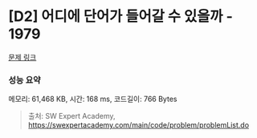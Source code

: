 # [D2] 어디에 단어가 들어갈 수 있을까 - 1979 

[문제 링크](https://swexpertacademy.com/main/code/problem/problemDetail.do?contestProbId=AV5PuPq6AaQDFAUq) 

### 성능 요약

메모리: 61,468 KB, 시간: 168 ms, 코드길이: 766 Bytes



> 출처: SW Expert Academy, https://swexpertacademy.com/main/code/problem/problemList.do